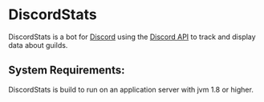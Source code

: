 DiscordStats
======================================================================
DiscordStats is a bot for [Discord][1] using the [Discord API][2] to track and display data about guilds.

System Requirements:
----------------------------------------------------------------------
DiscordStats is build to run on an application server with jvm 1.8 or higher.

[1]: https://discordapp.com/
[2]: https://discordapp.com/developers/docs/intro

